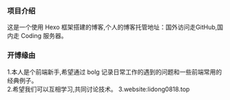 ### 项目介绍 ###
这是一个使用 Hexo 框架搭建的博客,个人的博客托管地址：国外访问走GitHub,国内走 Coding 服务器。
### 开博缘由 ###
1.本人是个前端新手,希望通过 bolg 记录日常工作的遇到的问题和一些前端常用的经典例子。<br>
2.希望我们可以互相学习,共同讨论技术。
3.website:lidong0818.top

